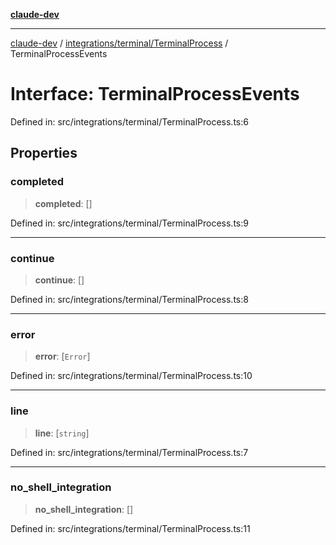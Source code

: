 [**claude-dev**](../../../../README.md)

***

[claude-dev](../../../../README.md) / [integrations/terminal/TerminalProcess](../README.md) / TerminalProcessEvents

# Interface: TerminalProcessEvents

Defined in: src/integrations/terminal/TerminalProcess.ts:6

## Properties

### completed

> **completed**: \[\]

Defined in: src/integrations/terminal/TerminalProcess.ts:9

***

### continue

> **continue**: \[\]

Defined in: src/integrations/terminal/TerminalProcess.ts:8

***

### error

> **error**: \[`Error`\]

Defined in: src/integrations/terminal/TerminalProcess.ts:10

***

### line

> **line**: \[`string`\]

Defined in: src/integrations/terminal/TerminalProcess.ts:7

***

### no\_shell\_integration

> **no\_shell\_integration**: \[\]

Defined in: src/integrations/terminal/TerminalProcess.ts:11
